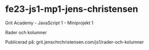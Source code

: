 # fe23-js1-mp1-jens-christensen
Grit Academy - JavaScript 1 - Miniprojekt 1

Rader och kolumner

Publicerad på: grit.jenschrchristensen.com/js1/rader-och-kolumner

